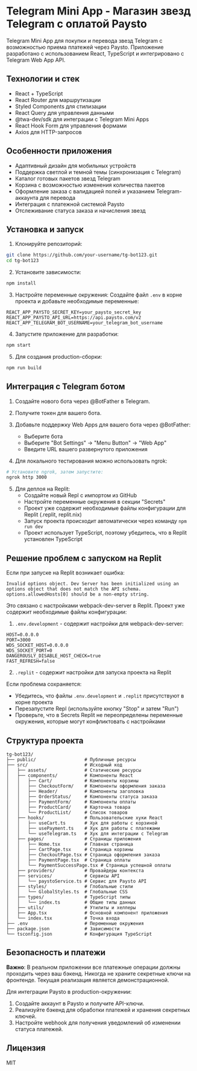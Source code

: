 # Telegram Mini App - Магазин звезд Telegram с оплатой Paysto

Telegram Mini App для покупки и перевода звезд Telegram с возможностью приема платежей через Paysto. Приложение разработано с использованием React, TypeScript и интегрировано с Telegram Web App API.

## Технологии и стек

- React + TypeScript
- React Router для маршрутизации
- Styled Components для стилизации
- React Query для управления данными
- @twa-dev/sdk для интеграции с Telegram Mini Apps
- React Hook Form для управления формами
- Axios для HTTP-запросов

## Особенности приложения

- Адаптивный дизайн для мобильных устройств
- Поддержка светлой и темной темы (синхронизация с Telegram)
- Каталог готовых пакетов звезд Telegram
- Корзина с возможностью изменения количества пакетов
- Оформление заказа с валидацией полей и указанием Telegram-аккаунта для перевода
- Интеграция с платежной системой Paysto
- Отслеживание статуса заказа и начисления звезд

## Установка и запуск

1. Клонируйте репозиторий:
```bash
git clone https://github.com/your-username/tg-bot123.git
cd tg-bot123
```

2. Установите зависимости:
```bash
npm install
```

3. Настройте переменные окружения:
Создайте файл `.env` в корне проекта и добавьте необходимые переменные:
```
REACT_APP_PAYSTO_SECRET_KEY=your_paysto_secret_key
REACT_APP_PAYSTO_API_URL=https://api.paysto.com/v2
REACT_APP_TELEGRAM_BOT_USERNAME=your_telegram_bot_username
```

4. Запустите приложение для разработки:
```bash
npm start
```

5. Для создания production-сборки:
```bash
npm run build
```

## Интеграция с Telegram ботом

1. Создайте нового бота через @BotFather в Telegram.

2. Получите токен для вашего бота.

3. Добавьте поддержку Web Apps для вашего бота через @BotFather:
   - Выберите бота
   - Выберите "Bot Settings" -> "Menu Button" -> "Web App"
   - Введите URL вашего развернутого приложения

4. Для локального тестирования можно использовать ngrok:
```bash
# Установите ngrok, затем запустите:
ngrok http 3000
```

5. Для деплоя на Replit:
   - Создайте новый Repl с импортом из GitHub
   - Настройте переменные окружения в секции "Secrets"
   - Проект уже содержит необходимые файлы конфигурации для Replit (.replit, replit.nix)
   - Запуск проекта происходит автоматически через команду `npm run dev`
   - Проект использует TypeScript, поэтому убедитесь, что в Replit установлен TypeScript

## Решение проблем с запуском на Replit

Если при запуске на Replit возникает ошибка:
```
Invalid options object. Dev Server has been initialized using an options object that does not match the API schema.
options.allowedHosts[0] should be a non-empty string.
```

Это связано с настройками webpack-dev-server в Replit. Проект уже содержит необходимые файлы конфигурации:

1. `.env.development` - содержит настройки для webpack-dev-server:
```
HOST=0.0.0.0
PORT=3000
WDS_SOCKET_HOST=0.0.0.0
WDS_SOCKET_PORT=0
DANGEROUSLY_DISABLE_HOST_CHECK=true
FAST_REFRESH=false
```

2. `.replit` - содержит настройки для запуска проекта на Replit

Если проблема сохраняется:
- Убедитесь, что файлы `.env.development` и `.replit` присутствуют в корне проекта
- Перезапустите Repl (используйте кнопку "Stop" и затем "Run")
- Проверьте, что в Secrets Replit не переопределены переменные окружения, которые могут конфликтовать с настройками

## Структура проекта

```
tg-bot123/
├── public/                  # Публичные ресурсы
├── src/                     # Исходный код
│   ├── assets/              # Статические ресурсы
│   ├── components/          # Компоненты React
│   │   ├── Cart/            # Компоненты корзины
│   │   ├── CheckoutForm/    # Компоненты оформления заказа
│   │   ├── Header/          # Компоненты заголовка
│   │   ├── OrderStatus/     # Компоненты статуса заказа
│   │   ├── PaymentForm/     # Компоненты оплаты
│   │   ├── ProductCard/     # Карточка товара
│   │   └── ProductList/     # Список товаров
│   ├── hooks/               # Пользовательские хуки React
│   │   ├── useCart.ts       # Хук для работы с корзиной
│   │   ├── usePayment.ts    # Хук для работы с платежами
│   │   └── useTelegram.ts   # Хук для интеграции с Telegram
│   ├── pages/               # Страницы приложения
│   │   ├── Home.tsx         # Главная страница
│   │   ├── CartPage.tsx     # Страница корзины
│   │   ├── CheckoutPage.tsx # Страница оформления заказа
│   │   ├── PaymentPage.tsx  # Страница оплаты
│   │   └── PaymentSuccessPage.tsx # Страница успешной оплаты
│   ├── providers/           # Провайдеры контекста
│   ├── services/            # Сервисы API
│   │   └── paystoService.ts # Сервис для Paysto API
│   ├── styles/              # Глобальные стили
│   │   └── GlobalStyles.ts  # Глобальные CSS
│   ├── types/               # TypeScript типы
│   │   └── index.ts         # Общие типы данных
│   ├── utils/               # Утилиты и хелперы
│   ├── App.tsx              # Основной компонент приложения
│   └── index.tsx            # Точка входа
├── .env                     # Переменные окружения
├── package.json             # Зависимости
└── tsconfig.json            # Конфигурация TypeScript
```

## Безопасность и платежи

**Важно**: В реальном приложении все платежные операции должны проходить через ваш бэкенд. Никогда не храните секретные ключи на фронтенде. Текущая реализация является демонстрационной.

Для интеграции Paysto в production-окружении:

1. Создайте аккаунт в Paysto и получите API-ключи.
2. Реализуйте бэкенд для обработки платежей и хранения секретных ключей.
3. Настройте webhook для получения уведомлений об изменении статуса платежей.

## Лицензия

MIT
